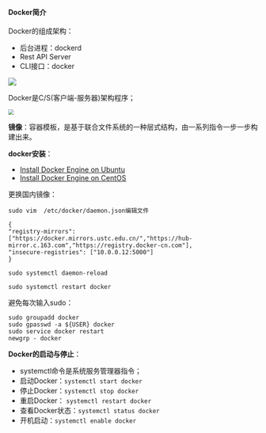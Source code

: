 #### Docker简介

Docker的组成架构：

* 后台进程：dockerd
* Rest API Server
* CLI接口：docker

![](D:\Github\StudyNote\assets\docker-arch.png)



Docker是C/S(客户端-服务器)架构程序；

<img src="D:\Github\StudyNote\运维\asset\docker架构.png" style="zoom:67%;" />



**镜像**：容器模板，是基于联合文件系统的一种层式结构，由一系列指令一步一步构建出来。



**docker安装**：

* [Install Docker Engine on Ubuntu](https://docs.docker.com/engine/install/ubuntu/)
* [Install Docker Engine on CentOS](https://docs.docker.com/engine/install/centos/)

更换国内镜像：

```
sudo vim  /etc/docker/daemon.json编辑文件

{
"registry-mirrors": ["https://docker.mirrors.ustc.edu.cn/","https://hub-mirror.c.163.com","https://registry.docker-cn.com"],
"insecure-registries": ["10.0.0.12:5000"]
}

sudo systemctl daemon-reload 

sudo systemctl restart docker
```

避免每次输入sudo：

```
sudo groupadd docker
sudo gpasswd -a ${USER} docker
sudo service docker restart
newgrp - docker
```

**Docker的启动与停止**：

* systemctl命令是系统服务管理器指令；
* 启动Docker：`systemctl start docker`
* 停止Docker：`systemctl stop docker`
* 重启Docker： `systemctl restart docker`
* 查看Docker状态：`systemctl status docker`
* 开机启动：`systemctl enable docker`

  